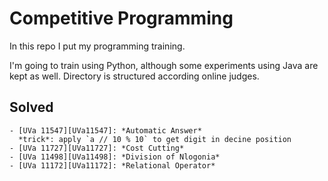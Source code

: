 
# Competitive Programming

In this repo I put my programming training.

I'm going to train using Python, although some experiments using Java are kept as well.
Directory is structured according online judges.

## Solved

    - [UVa 11547][UVa11547]: *Automatic Answer*
      *trick*: apply `a // 10 % 10` to get digit in decine position
    - [UVa 11727][UVa11727]: *Cost Cutting*
    - [UVa 11498][UVa11498]: *Division of Nlogonia*
    - [UVa 11172][UVa11172]: *Relational Operator*
          

[UVa11547]:https://uva.onlinejudge.org/index.php?option=com_onlinejudge&Itemid=8&category=607&page=show_problem&problem=2542
[UVa11727]:https://uva.onlinejudge.org/index.php?option=com_onlinejudge&Itemid=8&page=show_problem&problem=2827
[UVa11498]:https://uva.onlinejudge.org/index.php?option=com_onlinejudge&Itemid=8&page=show_problem&problem=2493
[UVa11172]:https://uva.onlinejudge.org/index.php?option=com_onlinejudge&Itemid=8&page=show_problem&problem=2113
